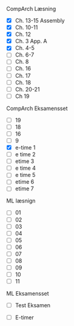 CompArch Læsning

- [x] Ch. 13-15 Assembly
- [x] Ch. 10-11 
- [x] Ch. 12
- [x] Ch. 3 App. A
- [x] Ch. 4-5
- [ ] Ch. 6-7
- [ ] Ch. 8
- [ ] Ch. 16
- [ ] Ch. 17
- [ ] Ch. 18
- [ ] Ch. 20-21
- [ ] Ch 19

CompArch Eksamensset

- [ ] 19
- [ ] 18
- [ ] 16
- [ ] 9
- [x] e-time 1
- [ ] e time 2
- [ ] etime 3 
- [ ] e time 4
- [ ] e time 5
- [ ] etime 6
- [ ] etime 7

ML læsnign

- [ ] 01
- [ ] 02
- [ ] 03
- [ ] 04
- [ ] 05
- [ ] 06
- [ ] 07
- [ ] 08
- [ ] 09
- [ ] 10
- [ ] 11

ML Eksamensset

- [ ] Test Eksamen
- [ ] E-timer

